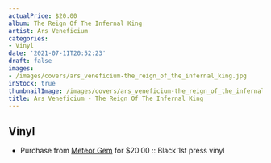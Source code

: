 ```yaml
---
actualPrice: $20.00
album: The Reign Of The Infernal King
artist: Ars Veneficium
categories:
- Vinyl
date: '2021-07-11T20:52:23'
draft: false
images:
- /images/covers/ars_veneficium-the_reign_of_the_infernal_king.jpg
inStock: true
thumbnailImage: /images/covers/ars_veneficium-the_reign_of_the_infernal_king-thumb.jpg
title: Ars Veneficium - The Reign Of The Infernal King
---
```


## Vinyl
* Purchase from [Meteor Gem](https://meteor-gem.com/products/ars-veneficium-the-reign-of-the-infernal-king) for $20.00 :: Black 1st press vinyl
